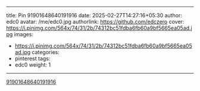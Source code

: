 
---
title: Pin 91901648640191916
date: 2025-02-27T14:27:16+05:30
author: edc0
avatar: /me/edc0.jpg
authorlink: https://github.com/edczero
cover: https://i.pinimg.com/564x/74/31/2b/74312bc51fdba6fb60a9bf5665ea05ad.jpg
images:
   - https://i.pinimg.com/564x/74/31/2b/74312bc51fdba6fb60a9bf5665ea05ad.jpg
categories:
  - pinterest
tags:
  - edc0
weight: 1
---

<!--more-->

[91901648640191916](https://in.pinterest.com/pin/91901648640191916/)

	